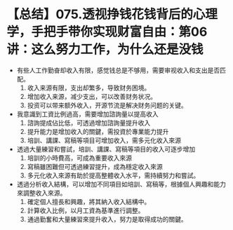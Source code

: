 # 【总结】075.透视挣钱花钱背后的心理学，手把手带你实现财富自由：第06讲：这么努力工作，为什么还是没钱

-   有些人工作勤奋却收入有限，感觉钱总是不够用，需要审视收入和支出是否匹配。
    1.  收入来源有限，支出却繁多，导致财务困境。
    2.  增加收入来源，减少支出，可以改善财务状况。
    3.  投资可以带来额外收入，开源节流是解决财务问题的关键。
-   我意識到工資比例過高，需要增加諮詢量以提高收入
    1.  諮詢提成佔比低，可透過增加諮詢量提升收入
    2.  提升能力是增加收入的關鍵，需投資於專業能力提升
    3.  培訓、講課、寫稿等項目可增加收入，需多元化收入來源
-   透過大量練習和嘗試，培訓、講課、寫稿等項目的收入可逐步增加
    1.  培訓的小時費高，可成為重要收入來源
    2.  寫稿雖困難但可透過練習提升，成為穩定收入來源
    3.  多元化收入來源有助於提高整體收入水平，需持續努力和嘗試。
-   透過分析收入結構，可以增加不同項目如培訓、寫稿等，根據個人興趣和能力來調整收入來源。
    1.  確定個人擅長和興趣，將其納入收入結構中。
    2.  計算收入比例，以月工資為基準進行調整。
    3.  通過勤奮和大量練習來提升收入，努力是取得成功的關鍵。